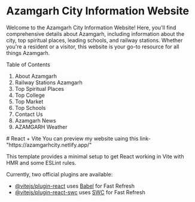 <h1>Azamgarh City Information Website</h1>
Welcome to the Azamgarh City Information Website! Here, you'll find comprehensive details about Azamgarh, including information about the city, top spiritual places, leading schools, and railway stations. Whether you're a resident or a visitor, this website is your go-to resource for all things Azamgarh.

Table of Contents
<ol>
<li>About Azamgarh</li>
<li>Railway Stations Azamgarh</li>
<li>Top Spiritual Places</li>
<li>Top College</li>
<li>Top Market</li>
<li>Top Schools</li>
<li>Contact Us</li>
<li>Azamgarh News</li>
<li>AZAMGARH Weather</li>
</ol>
# React + Vite
You can preview my website uaing this link-"https://azamgarhcity.netlify.app/"

This template provides a minimal setup to get React working in Vite with HMR and some ESLint rules.

Currently, two official plugins are available:

- [@vitejs/plugin-react](https://github.com/vitejs/vite-plugin-react/blob/main/packages/plugin-react/README.md) uses [Babel](https://babeljs.io/) for Fast Refresh
- [@vitejs/plugin-react-swc](https://github.com/vitejs/vite-plugin-react-swc) uses [SWC](https://swc.rs/) for Fast Refresh
